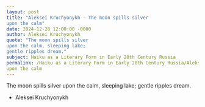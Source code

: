 ```yaml
---
layout: post
title: "Aleksei Kruchyonykh - The moon spills silver
upon the calm"
date: 2024-12-28 12:00:00 -0000
author: Aleksei Kruchyonykh
quote: "The moon spills silver
upon the calm, sleeping lake;
gentle ripples dream."
subject: Haiku as a Literary Form in Early 20th Century Russia
permalink: /Haiku as a Literary Form in Early 20th Century Russia/Aleksei Kruchyonykh/Aleksei Kruchyonykh - The moon spills silver
upon the calm
---
```


The moon spills silver
upon the calm, sleeping lake;
gentle ripples dream.

- Aleksei Kruchyonykh
